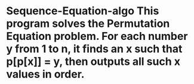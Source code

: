 # Sequence-Equation-algo This program solves the Permutation Equation problem. For each number y from 1 to n, it finds an x such that p[p[x]] = y, then outputs all such x values in order.
